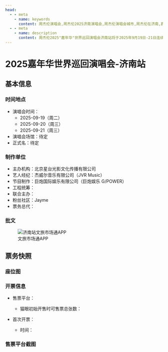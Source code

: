 ```yaml
---
head:
  - - meta
    - name: keywords
      content: 周杰伦演唱会,周杰伦2025济南演唱会,周杰伦演唱会城市,周杰伦在济南,嘉年华演唱会济南,2025济南演唱会,济南演唱会门票
  - - meta
    - name: description
      content: 周杰伦2025"嘉年华"世界巡回演唱会济南站将于2025年9月19日-21日连续三天举行。由北京星台光影文化传播有限公司主办，杰威尔音乐、巨炮娱乐（G/POWER）联合制作。关注官方渠道获取最新场地信息及票务详情。
---
```


# 2025嘉年华世界巡回演唱会-济南站


## 基本信息

### 时间地点
- 演唱会时间：
    - 2025-09-19（周二）
    - 2025-09-20（周三）
    - 2025-09-21（周三）
- 演唱会场馆：待定
- 正式名：待定

### 制作单位
- 主办机构：北京星台光影文化传播有限公司 
- 艺人经纪：杰威尔音乐有限公司（JVR Music）
- 节目制作：巨炮国际娱乐有限公司（巨炮娱乐 G/POWER）
- 工程统筹：
- 联合主办：
- 粉丝社区：Jayme
- 票务总代：

### 批文
<div class="image-scroll-container">
  <div class="image-scroll-wrapper">
    <div class="image-scroll-content">
        <figure>
            <img src="//public.jaychou.wiki/show/concert/2019carnival/2025wuhan/文旅市场通.jpg/yss+sy" alt="济南站文旅市场通APP" />
            <figcaption>文旅市场通APP</figcaption>
        </figure>
    </div>
  </div>
</div>

## 票务快照
### 座位图

### 开票信息
- 售票平台：
    - 猫眼初始开售时可售票总张数：

- 首次开票：
    - 时间：

### 售票平台截图